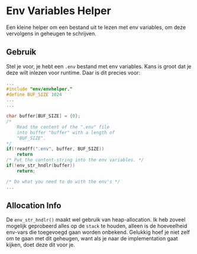 # Env Variables Helper
Een kleine helper om een bestand uit te lezen met env variables, om deze vervolgens in geheugen te schrijven.

## Gebruik
Stel je voor, je hebt een `.env` bestand met env variables. Kans is groot dat je deze wilt inlezen voor runtime. Daar is dit precies voor:

```C
...
#include "env/envhelper."
#define BUF_SIZE 1024
...
...

char buffer[BUF_SIZE] = {0};
/* 
    Read the content of the ".env" file
    into buffer "buffer" with a length of
    "BUF_SIZE". 
*/
if(!readff(".env", buffer, BUF_SIZE))
    return
/* Put the content-string into the env variables. */
if(!env_str_hndlr(buffer))
    return;

/* Do what you need to do with the env's */
...
```  

## Allocation Info
De `env_str_hndlr()` maakt wel gebruik van heap-allocation. Ik heb zoveel mogelijk geprobeerd alles op de `stack` te houden, alleen is de hoeveelheid env-vars die toegevoegd gaan worden onbekend. Gelukkig hoef je niet zelf om te gaan met dit geheugen, want als je naar de implementation gaat kijken, doet deze dit voor je.